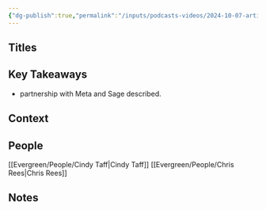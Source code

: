 ```yaml
---
{"dg-publish":true,"permalink":"/inputs/podcasts-videos/2024-10-07-artificial-intelligence-energy-security-and-the-need-for-speed-the-geothermal-prospect-pivot-2024/","tags":["podcast_notes"]}
---
```


## Titles


## Key Takeaways
- partnership with Meta and Sage described.

## Context



## People
[[Evergreen/People/Cindy Taff\|Cindy Taff]]
[[Evergreen/People/Chris Rees\|Chris Rees]]


## Notes
